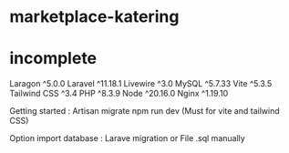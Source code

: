 # marketplace-katering
# incomplete

Laragon ^5.0.0
Laravel ^11.18.1
Livewire ^3.0
MySQL ^5.7.33
Vite ^5.3.5
Tailwind CSS ^3.4
PHP ^8.3.9
Node ^20.16.0
Nginx ^1.19.10

Getting started :
Artisan migrate
npm run dev (Must for vite and tailwind CSS)

Option import database :
Larave migration
or
File .sql manually
